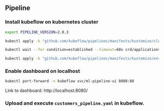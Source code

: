 ## Pipeline

### Install kubeflow on kubernetes cluster
```bash
export PIPELINE_VERSION=2.0.3
```

```bash
kubectl apply -k "github.com/kubeflow/pipelines/manifests/kustomize/cluster-scoped-resources?ref=$PIPELINE_VERSION"
```

```bash
kubectl wait --for condition=established --timeout=60s crd/applications.app.k8s.io
```

```bash
kubectl apply -k "github.com/kubeflow/pipelines/manifests/kustomize/env/platform-agnostic-pns?ref=$PIPELINE_VERSION"
```

### Enable dashboard on localhost

```bash
kubectl port-forward -n kubeflow svc/ml-pipeline-ui 8080:80
```

Link to dashboard:
http://localhost:8080/

### Upload and execute `customers_pipeline.yaml` in kubeflow.
